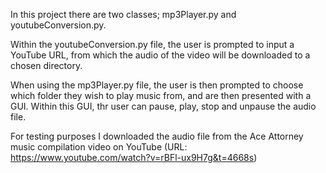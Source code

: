 In this project there are two classes; mp3Player.py and youtubeConversion.py.

Within the youtubeConversion.py file, the user is prompted to input a YouTube URL, from which the audio of the video will be downloaded to a chosen directory.

When using the mp3Player.py file, the user is then prompted to choose which folder they wish to play music from, and are then presented with a GUI. Within this GUI,
thr user can pause, play, stop and unpause the audio file.

For testing purposes I downloaded the audio file from the Ace Attorney music compilation video on YouTube (URL: https://www.youtube.com/watch?v=rBFl-ux9H7g&t=4668s)
